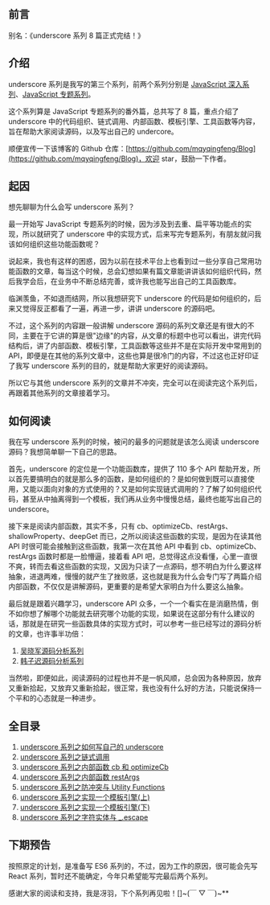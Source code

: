 ## 前言

别名：《underscore 系列 8 篇正式完结！》

## 介绍

underscore 系列是我写的第三个系列，前两个系列分别是 [JavaScript 深入系列](https://github.com/mqyqingfeng/Blog/issues/17)、[JavaScript 专题系列](https://github.com/mqyqingfeng/Blog/issues/53)。

这个系列算是 JavaScript 专题系列的番外篇，总共写了 8 篇，重点介绍了 underscore 中的代码组织、链式调用、内部函数、模板引擎、工具函数等内容，旨在帮助大家阅读源码，以及写出自己的 undercore。

顺便宣传一下该博客的 Github 仓库：[https://github.com/mqyqingfeng/Blog](https://github.com/mqyqingfeng/Blog)，欢迎 star，鼓励一下作者。

## 起因

想先聊聊为什么会写 underscore 系列？

最一开始写 JavaScript 专题系列的时候，因为涉及到去重、扁平等功能点的实现，所以就研究了 underscore 中的实现方式，后来写完专题系列，有朋友就问我该如何组织这些功能函数呢？

说起来，我也有这样的困惑，因为以前在技术平台上也看到过一些分享自己常用功能函数的文章，每当这个时候，总会幻想如果有篇文章能讲讲该如何组织代码，然后我学会后，在业务中不断总结完善，或许我也能写出自己的工具函数库。

临渊羡鱼，不如退而结网，所以我想研究下 underscore 的代码是如何组织的，后来又觉得反正都看了一遍，再进一步，讲讲 underscore 的源码吧。

不过，这个系列的内容跟一般讲解 underscore 源码的系列文章还是有很大的不同，主要在于它讲的算是很"边缘"的内容，从文章的标题中也可以看出，讲完代码结构后，讲了内部函数、模板引擎，工具函数等这些并不是在实际开发中常用到的 API，即便是在其他的系列文章中，这些也算是很冷门的内容，不过这也正好印证了我写 underscore 系列的目的，就是帮助大家更好的阅读源码。

所以它与其他 underscore 系列的文章并不冲突，完全可以在阅读完这个系列后，再跟着其他系列的文章接着学习。

## 如何阅读

我在写 underscore 系列的时候，被问的最多的问题就是该怎么阅读 underscore 源码？我想简单聊一下自己的思路。

首先，underscore 的定位是一个功能函数库，提供了 110 多个 API 帮助开发，所以首先要搞明白的就是那么多的函数，是如何组织的？是如何做到既可以直接使用，又能以面向对象的方式使用的？又是如何实现链式调用的？了解了如何组织代码，甚至从中抽离得到一个模板，我们再从业务中慢慢总结，最终也能写出自己的 underscore。

接下来是阅读内部函数，其实不多，只有 cb、optimizeCb、restArgs、shallowProperty、deepGet 而已，之所以阅读这些函数的实现，是因为在读其他 API 时很可能会接触到这些函数，我第一次在其他 API 中看到 cb、optimizeCb、restArgs 函数时都是一脸懵逼，接着看 API 吧，总觉得这点没看懂，心里一直很不爽，转而去看这些函数的实现，又因为只读了一点源码，想不明白为什么要这样抽象，进退两难，慢慢的就产生了挫败感，这也就是我为什么会专门写了两篇介绍内部函数，不仅仅是讲解源码，更重要的是希望大家明白为什么要这么抽象。

最后就是跟着兴趣学习，underscore API 众多，一个一个看实在是消磨热情，倒不如你想了解哪个功能就去研究哪个功能的实现，如果说在这部分有什么建议的话，那就是在研究一些函数具体的实现方式时，可以参考一些已经写过的源码分析的文章，也许事半功倍：

1.  [吴晓军源码分析系列](https://www.gitbook.com/book/yoyoyohamapi/undersercore-analysis/details)
2.  [韩子迟源码分析系列](https://github.com/hanzichi/underscore-analysis)

当然啦，即便如此，阅读源码的过程也并不是一帆风顺，总会因为各种原因，放弃又重新拾起，又放弃又重新拾起，很正常，我也没有什么好的方法，只能说保持一个平和的心态就是一种进步。

## 全目录

1.  [underscore 系列之如何写自己的 underscore](https://github.com/mqyqingfeng/Blog/issues/56)
2.  [underscore 系列之链式调用](https://github.com/mqyqingfeng/Blog/issues/57)
3.  [underscore 系列之内部函数 cb 和 optimizeCb](https://github.com/mqyqingfeng/Blog/issues/58)
4.  [underscore 系列之内部函数 restArgs](https://github.com/mqyqingfeng/Blog/issues/60)
5.  [underscore 系列之防冲突与 Utility Functions](https://github.com/mqyqingfeng/Blog/issues/62)
6.  [underscore 系列之实现一个模板引擎(上)](https://github.com/mqyqingfeng/Blog/issues/63)
7.  [underscore 系列之实现一个模板引擎(下)](https://github.com/mqyqingfeng/Blog/issues/70)
8.  [underscore 系列之字符实体与 \_.escape](https://github.com/mqyqingfeng/Blog/issues/77)

## 下期预告

按照原定的计划，是准备写 ES6 系列的，不过，因为工作的原因，很可能会先写 React 系列，暂时还不能确定，今年只希望能写完最后两个系列。

感谢大家的阅读和支持，我是冴羽，下个系列再见啦！\[\]~(￣ ▽ ￣)~\*\*
